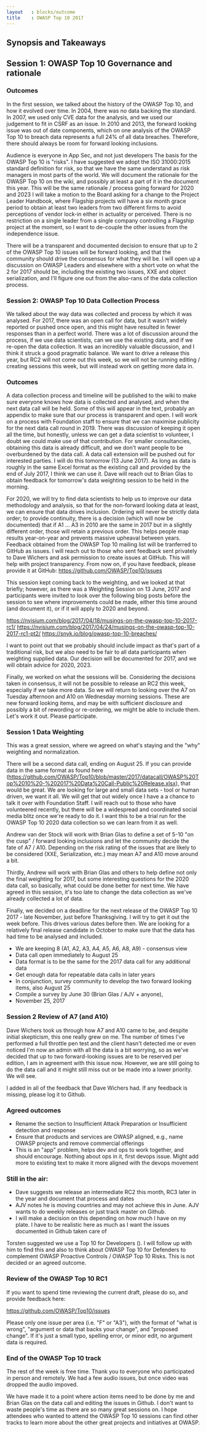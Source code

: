 ```yaml
---
layout   : blocks/outcome
title    : OWASP Top 10 2017
---
```


## Synopsis and Takeaways

## Session 1: OWASP Top 10 Governance and rationale

### Outcomes 

In the first session, we talked about the history of the OWASP Top 10, and how it evolved over time. In 2004, there was no data backing the standard. In 2007, we used only CVE data for the analysis, and we used our judgement to fit in CSRF as an issue. In 2010 and 2013, the forward looking issue was out of date components, which on one analysis of the OWASP Top 10 to breach data represents a full 24% of all data breaches. Therefore, there should always be room for forward looking inclusions.

Audience is everyone in App Sec, and not just developers
The basis for the OWASP Top 10 is "risks". I have suggested we adopt the ISO 31000:2015 standard definition for risk, so that we have the same understand as risk managers in most parts of the world.
We will document the rationale for the OWASP Top 10 on the wiki, and possibly at least a part of it in the document this year. This will be the same rationale / process going forward for 2020 and 2023
I will take a motion to the Board asking for a change to the Project Leader Handbook, where Flagship projects will have a six month grace period to obtain at least two leaders from two different firms to avoid perceptions of vendor lock-in either in actuality or perceived. There is no restriction on a single leader from a single company controlling a Flagship project at the moment, so I want to de-couple the other issues from the independence issue.

There will be a transparent and documented decision to ensure that up to 2 of the OWASP Top 10 issues will be forward looking, and that the community should drive the consensus for what they will be. I will open up a discussion on OWASP Leaders and elsewhere with a short vote on what the 2 for 2017 should be, including the existing two issues, XXE and object serialization, and I'll figure one out from the also-rans of the data collection process.

### Session 2: OWASP Top 10 Data Collection Process

We talked about the way data was collected and process by which it was analysed. For 2017, there was an open call for data, but it wasn't widely reported or pushed once open, and this might have resulted in fewer responses than in a perfect world. There was a lot of discussion around the process, if we use data scientists, can we use the existing data, and if we re-open the data collection. It was an incredibly valuable discussion, and I think it struck a good pragmatic balance. We want to drive a release this year, but RC2 will not come out this week, so we will not be running editing / creating sessions this week, but will instead work on getting more data in.

### Outcomes
A data collection process and timeline will be published to the wiki to make sure everyone knows how data is collected and analysed, and when the next data call will be held. Some of this will appear in the text, probably an appendix to make sure that our process is transparent and open.
I will work on a process with Foundation staff to ensure that we can maximise publicity for the next data call round in 2019. There was discussion of keeping it open all the time, but honestly, unless we can get a data scientist to volunteer, I doubt we could make use of that contribution. For smaller consultancies, obtaining this data is already difficult, and we don't want people to be overburdened by the data call.
A data call extension will be pushed out for interested parties. I will do this tomorrow (13 June 2017). As long as data is roughly in the same Excel format as the existing call and provided by the end of July 2017, I think we can use it.
Dave will reach out to Brian Glas to obtain feedback for tomorrow's data weighting session to be held in the morning.

For 2020, we will try to find data scientists to help us to improve our data methodology and analysis, so that for the non-forward looking data at least, we can ensure that data drives inclusion.
Ordering will never be strictly data order; to provide continuity, there is a decision (which will now be documented) that if A1 ... A3 in 2010 are the same in 2017 but in a slightly different order, those will retain a previous order. This helps people map results year-on-year and prevents massive upheaval between years.
Feedback obtained from the OWASP Top 10 mailing list will be tranferred to GitHub as issues. I will reach out to those who sent feedback sent privately to Dave Wichers and ask permission to create issues at GitHub. This will help with project transparency. From now on, if you have feedback, please provide it at GitHub: https://github.com/OWASP/Top10/issues

This session kept coming back to the weighting, and we looked at that briefly; however, as there was a Weighting Session on 13 June, 2017 and participants were invited to look over the following blog posts before the session to see where improvements could be made, either this time around (and document it), or if it will apply to 2020 and beyond.

https://nvisium.com/blog/2017/04/18/musings-on-the-owasp-top-10-2017-rc1/
https://nvisium.com/blog/2017/04/24/musings-on-the-owasp-top-10-2017-rc1-pt2/
https://snyk.io/blog/owasp-top-10-breaches/

I want to point out that we probably should include impact as that's part of a traditional risk, but we also need to be fair to all data participants when weighting supplied data. Our decision  will be documented for 2017, and we will obtain advice for 2020, 2023.

Finally, we worked on what the sessions will be. Considering the decisions taken in consensus, it will not be possible to release an RC2 this week, especially if we take more data. So we will return to looking over the A7 on Tuesday afternoon and A10 on Wednesday morning sessions. These are new forward looking items, and may be with sufficient disclosure and possibly a bit of rewording or re-ordering, we might be able to include them. Let's work it out. Please participate.


### Session 1  Data Weighting

This was a great session, where we agreed on what's staying and the "why" weighting and normalization.

There will be a second data call, ending on August 25. If you can provide data in the same format as found here (https://github.com/OWASP/Top10/blob/master/2017/datacall/OWASP%20Top%2010%20-%202017%20Data%20Call-Public%20Release.xlsx), that would be great. We are looking for large and small data sets - tool or human driven, we want it all. We will get that out widely once I have a a chance to talk it over with Foundation Staff. I will reach out to those who have volunteered recently, but there will be a widespread and coordinated social media blitz once we're ready to do it. I want this to be a trial run for the OWASP Top 10 2020 data collection so we can learn from it as well.

Andrew van der Stock will work with Brian Glas to define a set of 5-10 "on the cusp" / forward looking inclusions and let the community decide the fate of A7 / A10. Depending on the risk rating of the issues that are likely to be considered (XXE, Serialization, etc.) may mean A7 and A10 move around a bit.

Thirdly, Andrew will work with Brian Glas and others to help define not only the final weighting for 2017, but some interesting questions for the 2020 data call, so basically, what could be done better for next time. We have agreed in this session, it's too late to change the data collection as we've already collected a lot of data.

Finally, we decided on a deadline for the next release of the OWASP Top 10 2017 - late November, just before Thanksgiving. I will try to get it out the week before. This drives various dates before then. We are looking for a relatively final release candidate in October to make sure that the data has had time to be analysed and included.

- We are keeping 8 (A1, A2, A3, A4, A5, A6, A8, A9) - consensus view
- Data call open immediately to August 25
- Data format is to be the same for the 2017 data call for any additional data
- Get enough data for repeatable data calls in later years
- In conjunction, survey community to develop the two forward looking items, also August 25
- Compile a survey by June 30 (Brian Glas / AJV + anyone),
- November 25, 2017


### Session 2 Review of A7 (and A10)

Dave Wichers took us through how A7 and A10 came to be, and despite initial skepticism, this one really grew on me. The number of times I've performed a full throttle pen test and the client hasn't detected me or even noticed I'm now an admin with all the data is a bit worrying, so as we've decided that up to two forward-looking issues are to be reserved per edition, I am in agreement with this issue now. However, we are still going to do the data call and it might still miss out or be made into a lower priority. We will see.

I added in all of the feedback that Dave Wichers had. If any feedback is missing, please log it to Github.

### Agreed outcomes
- Rename the section to Insufficient Attack Preparation or Insufficient detection and response
- Ensure that products and services are OWASP aligned, e.g., name OWASP projects and remove commercial offerings
- This is an "app" problem, helps dev and ops to work together, and should encourage. Nothing about ops in it, first devops issue. Might add more to existing text to make it more aligned with the devops movement

### Still in the air:
- Dave suggests we release an intermediate RC2 this month, RC3 later in the year and document that process and dates
- AJV notes he is moving countries and may not achieve this in June. AJV wants to do weekly releases or just track master on Github.
- I will make a decision on this depending on how much I have on my plate. I have to be realistic here as much as I want the issues documented in Github taken care of

Torsten suggested we use a Top 10 for Developers (). I will follow up with him to find this and also to think about OWASP Top 10 for Defenders to complement OWASP Proactive Controls / OWASP Top 10 Risks. This is not decided or an agreed outcome.

### Review of the OWASP Top 10 RC1

If you want to spend time reviewing the current draft, please do so, and provide feedback here:

https://github.com/OWASP/Top10/issues

Please only one issue per area (i.e. "F" or "A3"), with the format of "what is wrong", "argument or data that backs your change", and "proposed change". If it's just a small typo, spelling error, or minor edit, no argument data is required.  


### End of the OWASP Top 10 track

The rest of the week is free time. Thank you to everyone who participated in person and remotely. We had a few audio issues, but once video was dropped the audio impoved.

We have made it to a point where action items need to be done by me and Brian Glas on the data call and editing the issues in Github. I don't want to waste people's time as there are so many great sessions on.  I hope attendees who wanted to attend the OWASP Top 10 sessions can find other tracks to learn more about the other great projects and initiatives at OWASP.
